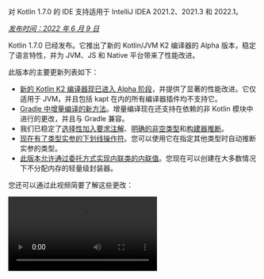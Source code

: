[//]: # (title: Kotlin 1.7.0 的新特性)

<tldr>
   <p>对 Kotlin 1.7.0 的 IDE 支持适用于 IntelliJ IDEA 2021.2、2021.3 和 2022.1。</p>
</tldr>

_[发布时间：2022 年 6 月 9 日](releases.md#release-details)_

Kotlin 1.7.0 已经发布。它推出了新的 Kotlin/JVM K2 编译器的 Alpha 版本，稳定了语言特性，并为 JVM、JS 和 Native 平台带来了性能改进。

此版本的主要更新列表如下：

* [新的 Kotlin K2 编译器现已进入 Alpha 阶段](#new-kotlin-k2-compiler-for-the-jvm-in-alpha)，并提供了显著的性能改进。它仅适用于 JVM，并且包括 kapt 在内的所有编译器插件均不支持它。
* [Gradle 中增量编译的新方法](#a-new-approach-to-incremental-compilation)。增量编译现在还支持在依赖的非 Kotlin 模块中进行的更改，并且与 Gradle 兼容。
* 我们已稳定了[选择性加入要求注解](#stable-opt-in-requirements)、[明确的非空类型](#stable-definitely-non-nullable-types)和[构建器推断](#stable-builder-inference)。
* [现在有了类型实参的下划线操作符](#underscore-operator-for-type-arguments)。您可以使用它在指定其他类型时自动推断实参的类型。
* [此版本允许通过委托方式实现内联类的内联值](#allow-implementation-by-delegation-to-an-inlined-value-of-an-inline-class)。您现在可以创建在大多数情况下不分配内存的轻量级封装器。

您还可以通过此视频简要了解这些更改：

<video src="https://www.youtube.com/v/54WEfLKtCGk" title="Kotlin 1.7.0 的新特性"/>

## 新的 Kotlin K2 编译器现已进入 Alpha 阶段

此 Kotlin 版本引入了新的 Kotlin K2 编译器的 **Alpha** 版本。新编译器旨在加速新语言特性的开发，统一 Kotlin 支持的所有平台，带来性能改进，并提供编译器扩展的 API。

我们已经发布了关于新编译器及其优势的一些详细解释：

* [通往新 Kotlin 编译器的道路](https://www.youtube.com/watch?v=iTdJJq_LyoY)
* [K2 编译器：自上而下的视图](https://www.youtube.com/watch?v=db19VFLZqJM)

需要指出的是，对于新 K2 编译器的 Alpha 版本，我们主要专注于性能改进，并且它仅适用于 JVM 项目。它不支持 Kotlin/JS、Kotlin/Native 或其他多平台项目，并且包括 [kapt](kapt.md) 在内的所有编译器插件均不适用于它。

我们的基准测试显示在内部项目上取得了卓越的成果：

| 项目       | 当前 Kotlin 编译器性能 | 新 K2 Kotlin 编译器性能 | 性能提升 |
|---------------|-------------------------|-------------------------|---------------|
| Kotlin        | 2.2 KLOC/s              | 4.8 KLOC/s              | ~ x2.2        |
| YouTrack      | 1.8 KLOC/s              | 4.2 KLOC/s              | ~ x2.3        |
| IntelliJ IDEA | 1.8 KLOC/s              | 3.9 KLOC/s              | ~ x2.2        |
| Space         | 1.2 KLOC/s              | 2.8 KLOC/s              | ~ x2.3        |

> KLOC/秒 性能数字代表编译器每秒处理的代码行数（千行）。
>
> {style="tip"}

您可以在您的 JVM 项目上查看性能提升，并将其与旧编译器的结果进行比较。要启用 Kotlin K2 编译器，请使用以下编译器选项：

```bash
-Xuse-k2
```

此外，K2 编译器[包含许多错误修复](https://youtrack.jetbrains.com/issues/KT?q=tag:%20FIR-preview-qa%20%23Resolved)。请注意，此列表中即使是 **State: Open** 的问题，实际上也已在 K2 中修复。

未来的 Kotlin 版本将改进 K2 编译器的稳定性并提供更多特性，敬请关注！

如果您遇到 Kotlin K2 编译器的任何性能问题，请将其[报告到我们的问题跟踪器](https://kotl.in/issue)。

## 语言

Kotlin 1.7.0 引入了对通过委托方式实现的支持和类型实参的新下划线操作符。它还稳定了以前版本中作为预览引入的几个语言特性：

* [通过委托方式实现内联类的内联值](#allow-implementation-by-delegation-to-an-inlined-value-of-an-inline-class)
* [类型实参的下划线操作符](#underscore-operator-for-type-arguments)
* [稳定的构建器推断](#stable-builder-inference)
* [稳定的选择性加入要求](#stable-opt-in-requirements)
* [稳定的明确的非空类型](#stable-definitely-non-nullable-types)

### 允许通过委托方式实现内联类的内联值

如果您想为值或类实例创建轻量级封装器，则必须手动实现所有接口方法。通过委托方式实现解决了这个问题，但它在 1.7.0 之前不适用于内联类。此限制已解除，因此您现在可以创建在大多数情况下不分配内存的轻量级封装器。

```kotlin
interface Bar {
    fun foo() = "foo"
}

@JvmInline
value class BarWrapper(val bar: Bar): Bar by bar

fun main() {
    val bw = BarWrapper(object: Bar {})
    println(bw.foo())
}
```

### 类型实参的下划线操作符

Kotlin 1.7.0 引入了类型实参的下划线操作符 `_`。您可以使用它在指定其他类型时自动推断类型实参：

```kotlin
abstract class SomeClass<T> {
    abstract fun execute(): T
}

class SomeImplementation : SomeClass<String>() {
    override fun execute(): String = "Test"
}

class OtherImplementation : SomeClass<Int>() {
    override fun execute(): Int = 42
}

object Runner {
    inline fun <reified S: SomeClass<T>, T> run(): T {
        return S::class.java.getDeclaredConstructor().newInstance().execute()
    }
}

fun main() {
    // T 被推断为 String，因为 SomeImplementation 派生自 SomeClass<String>
    val s = Runner.run<SomeImplementation, _>()
    assert(s == "Test")

    // T 被推断为 Int，因为 OtherImplementation 派生自 SomeClass<Int>
    val n = Runner.run<OtherImplementation, _>()
    assert(n == 42)
}
```

> 您可以在变量列表中的任何位置使用下划线操作符来推断类型实参。
>
{style="note"}

### 稳定的构建器推断

构建器推断是一种特殊的类型推断，在调用泛型构建器函数时非常有用。它有助于编译器使用其 lambda 实参内部的其他调用类型信息来推断调用的类型实参。

从 1.7.0 开始，如果常规类型推断在不指定 `-Xenable-builder-inference` 编译器选项的情况下无法获取足够关于类型的信息，则构建器推断会自动激活。该选项是[在 1.6.0 中引入的](whatsnew16.md#changes-to-builder-inference)。

[了解如何编写自定义泛型构建器](using-builders-with-builder-inference.md)。

### 稳定的选择性加入要求

[选择性加入要求](opt-in-requirements.md)现已[稳定](components-stability.md)，并且不需要额外的编译器配置。

在 1.7.0 之前，选择性加入特性本身需要实参 `-opt-in=kotlin.RequiresOptIn` 以避免警告。现在它不再需要此项；但是，您仍然可以使用编译器实参 `-opt-in` 来选择性加入其他注解，[一个模块](opt-in-requirements.md#opt-in-a-module)。

### 稳定的明确的非空类型

在 Kotlin 1.7.0 中，明确的非空类型已晋升为[稳定](components-stability.md)。它们在扩展泛型 Java 类和接口时提供了更好的互操作性。

您可以使用新语法 `T & Any` 在使用处将泛型类型形参标记为明确的非空类型。该语法形式源自[交集类型](https://en.wikipedia.org/wiki/Intersection_type)的表示法，现在限于 `&` 左侧带有可空上界的类型形参和右侧带有非空 `Any`：

```kotlin
fun <T> elvisLike(x: T, y: T & Any): T & Any = x ?: y

fun main() {
    // 正常
    elvisLike<String>("", "").length
    // 错误：'null' 不能是非空类型的值
    elvisLike<String>("", null).length

    // 正常
    elvisLike<String?>(null, "").length
    // 错误：'null' 不能是非空类型的值
    elvisLike<String?>(null, null).length
}
```

在[此 KEEP](https://github.com/Kotlin/KEEP/blob/master/proposals/definitely-non-nullable-types.md) 中了解更多关于明确的非空类型的信息。

## Kotlin/JVM

此版本为 Kotlin/JVM 编译器带来了性能改进和新的编译器选项。此外，对函数式接口构造函数的**可调用引用**已成为[稳定](components-stability.md)。请注意，从 1.7.0 开始，Kotlin/JVM 编译的默认目标版本是 `1.8`。

* [编译器性能优化](#compiler-performance-optimizations)
* [新编译器选项 -Xjdk-release](#new-compiler-option-xjdk-release)
* [稳定的对函数式接口构造函数的**可调用引用**](#stable-callable-references-to-functional-interface-constructors)
* [移除了 JVM 目标版本 1.6](#removed-jvm-target-version-1-6)

### 编译器性能优化

Kotlin 1.7.0 引入了对 Kotlin/JVM 编译器的性能改进。根据我们的基准测试，与 Kotlin 1.6.0 相比，编译时间[平均减少了 10%](https://youtrack.jetbrains.com/issue/KT-48233/Switching-to-JVM-IR-backend-increases-compilation-time-by-more-t#focus=Comments-27-6114542.0-0)。包含大量内联函数使用方式的项目，例如[使用 `kotlinx.html` 的项目](https://youtrack.jetbrains.com/issue/KT-51416/Compilation-of-kotlinx-html-DSL-should-still-be-faster)，由于字节码后处理的改进，编译速度将更快。

### 新编译器选项：-Xjdk-release

Kotlin 1.7.0 推出一个新编译器选项 `-Xjdk-release`。此选项类似于 [javac 的命令行 `--release` 选项](http://openjdk.java.net/jeps/247)。`-Xjdk-release` 选项控制目标字节码版本，并将类路径中 JDK 的 API 限制为指定的 Java 版本。例如，即使依赖项中的 JDK 版本为 9 或更高，`kotlinc -Xjdk-release=1.8` 也不允许引用 `java.lang.Module`。

> 此选项[不保证](https://youtrack.jetbrains.com/issue/KT-29974)对每个 JDK 分发版都有效。
>
{style="note"}

请将您的反馈留在[此 YouTrack 工单](https://youtrack.jetbrains.com/issue/KT-29974/Add-a-compiler-option-Xjdk-release-similar-to-javac-s-release-to)中。

### 稳定的对函数式接口构造函数的**可调用引用**

对函数式接口构造函数的[可调用引用](reflection.md#callable-references)现已[稳定](components-stability.md)。了解如何使用可调用引用从[带有构造函数函数的接口迁移](fun-interfaces.md#migration-from-an-interface-with-constructor-function-to-a-functional-interface)到函数式接口。

如果您发现任何问题，请在 [YouTrack](https://youtrack.jetbrains.com/newissue?project=kt) 中报告。

### 移除了 JVM 目标版本 1.6

Kotlin/JVM 编译的默认目标版本是 `1.8`。`1.6` 目标已移除。

请迁移到 JVM 目标 1.8 或更高版本。了解如何更新 JVM 目标版本以用于：

* [Gradle](gradle-compiler-options.md#attributes-specific-to-jvm)
* [Maven](maven.md#attributes-specific-to-jvm)
* [命令行编译器](compiler-reference.md#jvm-target-version)

## Kotlin/Native

Kotlin 1.7.0 包含对 Objective-C 和 Swift 互操作性的更改，并稳定了以前版本中引入的特性。它还为新的内存管理器带来了性能改进以及其他更新：

* [新内存管理器的性能改进](#performance-improvements-for-the-new-memory-manager)
* [与 JVM 和 JS IR 后端统一的编译器插件 ABI](#unified-compiler-plugin-abi-with-jvm-and-js-ir-backends)
* [对独立 Android 可执行文件的支持](#support-for-standalone-android-executables)
* [与 Swift async/await 的互操作：返回 Void 而非 KotlinUnit](#interop-with-swift-async-await-returning-void-instead-of-kotlinunit)
* [禁止通过 Objective-C 桥接未声明的异常](#prohibited-undeclared-exceptions-through-objective-c-bridges)
* [改进的 CocoaPods 集成](#improved-cocoapods-integration)
* [覆盖 Kotlin/Native 编译器下载 URL](#overriding-the-kotlin-native-compiler-download-url)

### 新内存管理器的性能改进

> 新的 Kotlin/Native 内存管理器处于 [Alpha](components-stability.md) 阶段。它未来可能会不兼容地更改，并需要手动迁移。我们非常感谢您在 [YouTrack](https://youtrack.jetbrains.com/issue/KT-48525) 中提供反馈。
>
{style="note"}

新内存管理器仍处于 Alpha 阶段，但它正在走向[稳定](components-stability.md)。此版本为新内存管理器带来了显著的性能改进，尤其是在垃圾回收 (GC) 方面。特别是，[在 1.6.20 中引入](whatsnew1620.md)的扫描阶段的并发实现现已默认启用。这有助于减少应用程序因 GC 暂停的时间。新的 GC 调度器在选择 GC 频率方面表现更好，尤其适用于更大的堆。

此外，我们特别优化了调试二进制文件，确保在内存管理器的实现代码中使用了适当的优化级别和链接时优化。这帮助我们在基准测试中将调试二进制文件的执行时间缩短了大约 30%。

请在您的项目中尝试使用新的内存管理器以了解其工作原理，并在 [YouTrack](https://youtrack.jetbrains.com/issue/KT-48525) 中与我们分享您的反馈。

### 与 JVM 和 JS IR 后端统一的编译器插件 ABI

从 Kotlin 1.7.0 开始，Kotlin Multiplatform Gradle 插件默认使用 Kotlin/Native 的可嵌入编译器 jar。此[特性在 1.6.0 中宣布](whatsnew16.md#unified-compiler-plugin-abi-with-jvm-and-js-ir-backends)为实验性的，现在它已[稳定](components-stability.md)并可供使用。

此改进对库作者非常方便，因为它改善了编译器插件开发体验。在此版本之前，您必须为 Kotlin/Native 提供单独的 artifact，但现在您可以为 Native 和其他受支持的平台使用相同的编译器插件 artifact。

> 此特性可能要求插件开发者为其现有插件采取迁移步骤。
>
> 了解如何在[此 YouTrack 工单](https://youtrack.jetbrains.com/issue/KT-48595)中为更新准备您的插件。
>
{style="warning"}

### 对独立 Android 可执行文件的支持

Kotlin 1.7.0 全面支持为 Android Native 目标生成标准可执行文件。它[在 1.6.20 中引入](whatsnew1620.md#support-for-standalone-android-executables)，现在已默认启用。

如果您想回滚到 Kotlin/Native 生成共享库的之前行为，请使用以下设置：

```kotlin
binaryOptions["androidProgramType"] = "nativeActivity"
```

### 与 Swift async/await 的互操作：返回 Void 而非 KotlinUnit

Kotlin `挂起`函数现在在 Swift 中返回 `Void` 类型而非 `KotlinUnit`。这是与 Swift 的 `async`/`await` 互操作性改进的结果。此特性[在 1.6.20 中引入](whatsnew1620.md#interop-with-swift-async-await-returning-void-instead-of-kotlinunit)，此版本默认启用此行为。

您不再需要使用 `kotlin.native.binary.unitSuspendFunctionObjCExport=proper` 属性来为此类函数返回正确的类型。

### 禁止通过 Objective-C 桥接未声明的异常

当您从 Swift/Objective-C 代码调用 Kotlin 代码（反之亦然），并且此代码抛出异常时，应由发生异常的代码处理，除非您明确允许通过适当的转换在语言之间转发异常（例如，使用 `@Throws` 注解）。

以前，Kotlin 还有另一种意外行为，即在某些情况下未声明的异常可能会从一种语言“泄露”到另一种语言。Kotlin 1.7.0 修复了该问题，现在此类情况会导致程序终止。

因此，例如，如果您在 Kotlin 中有一个 `{ throw Exception() }` lambda 表达式并从 Swift 调用它，在 Kotlin 1.7.0 中，一旦异常到达 Swift 代码，它就会终止。在以前的 Kotlin 版本中，此类异常可能会泄露到 Swift 代码。

`@Throws` 注解将继续像以前一样工作。

### 改进的 CocoaPods 集成

从 Kotlin 1.7.0 开始，如果您想在您的项目中集成 CocoaPods，您不再需要安装 `cocoapods-generate` 插件。

以前，您需要安装 CocoaPods 依赖项管理器和 `cocoapods-generate` 插件才能使用 CocoaPods，例如，在 Kotlin Multiplatform Mobile 项目中处理 [iOS 依赖项](https://www.jetbrains.com/help/kotlin-multiplatform-dev/multiplatform-ios-dependencies.html#with-cocoapods)。

现在设置 CocoaPods 集成更容易，并且我们解决了 `cocoapods-generate` 无法在 Ruby 3 及更高版本上安装的问题。现在支持在 Apple M1 上表现更好的最新 Ruby 版本。

了解如何设置[初始 CocoaPods 集成](https://www.jetbrains.com/help/kotlin-multiplatform-dev/multiplatform-cocoapods-overview.html#set-up-an-environment-to-work-with-cocoapods)。

### 覆盖 Kotlin/Native 编译器下载 URL

从 Kotlin 1.7.0 开始，您可以自定义 Kotlin/Native 编译器的下载 URL。当 CI 上的外部链接被禁止时，这很有用。

要覆盖默认基础 URL `https://download.jetbrains.com/kotlin/native/builds`，请使用以下 Gradle 属性：

```none
kotlin.native.distribution.baseDownloadUrl=https://example.com
```

> 下载器会将 native 版本和目标操作系统附加到此基础 URL，以确保它下载的是实际的编译器分发版。
>
{style="note"}

## Kotlin/JS

Kotlin/JS 正在获得对 [JS IR 编译器后端](js-ir-compiler.md)的进一步改进，以及其他可以改善您的开发体验的更新：

* [新 IR 后端的性能改进](#performance-improvements-for-the-new-ir-backend)
* [使用 IR 时成员名称的最小化](#minification-for-member-names-when-using-ir)
* [通过 IR 后端中的 polyfill 支持旧版浏览器](#support-for-older-browsers-via-polyfills-in-the-ir-backend)
* [从 js 表达式动态加载 JavaScript 模块](#dynamically-load-javascript-modules-from-js-expressions)
* [为 JavaScript 测试运行器指定环境变量](#specify-environment-variables-for-javascript-test-runners)

### 新 IR 后端的性能改进

此版本有一些主要更新，可以改善您的开发体验：

* Kotlin/JS 的增量编译性能已显著提高。构建 JS 项目所需时间更少。现在，在许多情况下，增量重建的速度应该大致与传统后端持平。
* Kotlin/JS 最终 bundle 需要更少的空间，因为我们显著减小了最终 artifact 的大小。对于某些大型项目，我们测量到生产 bundle 大小比传统后端减少了多达 20%。
* 接口的类型检测已数量级地改进。
* Kotlin 生成更高质量的 JS 代码

### 使用 IR 时成员名称的最小化

Kotlin/JS IR 编译器现在使用其关于 Kotlin 类和函数关系的内部信息来应用更高效的最小化，缩短函数、属性和类的名称。这缩小了最终打包的应用程序。

当您在生产模式下构建 Kotlin/JS 应用程序时，此类型的最小化会自动应用，并默认启用。要禁用成员名称最小化，请使用 `-Xir-minimized-member-names` 编译器标志：

```kotlin
kotlin {
    js(IR) {
        compilations.all {
            compileKotlinTask.kotlinOptions.freeCompilerArgs += listOf("-Xir-minimized-member-names=false")
        }
    }
}
```

### 通过 IR 后端中的 polyfill 支持旧版浏览器

Kotlin/JS 的 IR 编译器后端现在包含与传统后端相同的 polyfills。这允许使用新编译器编译的代码在不支持 Kotlin 标准库使用的所有 ES2015 方法的旧版浏览器中运行。只有项目中实际使用的 polyfills 才会被包含在最终 bundle 中，这最小化了它们对 bundle 大小的潜在影响。

此特性在使用 IR 编译器时默认启用，您无需配置它。

### 从 js 表达式动态加载 JavaScript 模块

在使用 JavaScript 模块时，大多数应用程序使用静态导入，其使用由 [JavaScript 模块集成](js-modules.md)涵盖。但是，Kotlin/JS 缺少一种机制来在您的应用程序中运行时动态加载 JavaScript 模块。

从 Kotlin 1.7.0 开始，JavaScript 的 `import` 语句在 `js` 代码块中支持，允许您在运行时动态地将包引入您的应用程序：

```kotlin
val myPackage = js("import('my-package')")
```

### 为 JavaScript 测试运行器指定环境变量

为了调整 Node.js 包解析或将外部信息传递给 Node.js 测试，您现在可以指定 JavaScript 测试运行器使用的环境变量。要定义一个环境变量，请在构建脚本的 `testTask` 代码块内部使用带有键值对的 `environment()` 函数：

```kotlin
kotlin {
    js {
        nodejs {
            testTask {
                environment("key", "value")
            }
        }
    }
}
```

## 标准库

在 Kotlin 1.7.0 中，标准库收到了一系列更改和改进。它们引入新特性，稳定实验性的特性，并统一对 Native、JS 和 JVM 的命名捕获组的支持：

* [min() 和 max() 集合函数返回非空类型](#min-and-max-collection-functions-return-as-non-nullable)
* [特定索引处的正则表达式匹配](#regular-expression-matching-at-specific-indices)
* [扩展了对以前语言和 API 版本的支持](#extended-support-for-previous-language-and-api-versions)
* [通过反射访问注解](#access-to-annotations-via-reflection)
* [稳定的深度递归函数](#stable-deep-recursive-functions)
* [基于内联类的默认时间源时间标记](#time-marks-based-on-inline-classes-for-default-time-source)
* [Java Optional 的新实验性扩展函数](#new-experimental-extension-functions-for-java-optionals)
* [JS 和 Native 中对命名捕获组的支持](#support-for-named-capturing-groups-in-js-and-native)

### min() 和 max() 集合函数返回非空类型

在 [Kotlin 1.4.0](whatsnew14.md) 中，我们将 `min()` 和 `max()` 集合函数重命名为 `minOrNull()` 和 `maxOrNull()`。这些新名称更好地反映了它们的行为——如果接收者集合为空则返回 null。它还有助于使函数的行为与 Kotlin 集合 API 中使用的命名约定保持一致。`minBy()`、`maxBy()`、`minWith()` 和 `maxWith()` 也是如此，它们都在 Kotlin 1.4.0 中获得了它们的 *OrNull() 同义词。受此更改影响的旧函数已逐步弃用。

Kotlin 1.7.0 重新引入了原始函数名称，但返回类型为非空。新的 `min()`、`max()`、`minBy()`、`maxBy()`、`minWith()` 和 `maxWith()` 函数现在严格返回集合元素或抛出异常。

```kotlin
fun main() {
    val numbers = listOf<Int>()
    println(numbers.maxOrNull()) // "null"
    println(numbers.max()) // "异常在... 集合为空。"
}
```

### 特定索引处的正则表达式匹配

[在 1.5.30 中引入](whatsnew1530.md#matching-with-regex-at-a-particular-position)的 `Regex.matchAt()` 和 `Regex.matchesAt()` 函数现已[稳定](components-stability.md)。它们提供了一种检测正则表达式在 `String` 或 `CharSequence` 中的特定位置是否具有精确匹配的方法。

`matchesAt()` 检测匹配并返回布尔结果：

```kotlin
fun main() {
    val releaseText = "Kotlin 1.7.0 is on its way!"
    // 正则表达式：一位数字，点，一位数字，点，一位或多位数字
    val versionRegex = "\\d[.]\\d[.]\\d+".toRegex()

    println(versionRegex.matchesAt(releaseText, 0)) // "false"
    println(versionRegex.matchesAt(releaseText, 7)) // "true"
}
```

`matchAt()` 如果找到匹配则返回匹配项，否则返回 `null`：

```kotlin
fun main() {
    val releaseText = "Kotlin 1.7.0 is on its way!"
    val versionRegex = "\\d[.]\\d[.]\\d+".toRegex()

    println(versionRegex.matchAt(releaseText, 0)) // "null"
    println(versionRegex.matchAt(releaseText, 7)?.value) // "1.7.0"
}
```

如果您对此 [YouTrack 工单](https://youtrack.jetbrains.com/issue/KT-34021)有任何反馈，我们将不胜感激。

### 扩展了对以前语言和 API 版本的支持

为了支持库作者开发旨在与广泛的旧 Kotlin 版本兼容的库，并应对 Kotlin 主要版本发布频率的增加，我们扩展了对以前语言和 API 版本的支持。

通过 Kotlin 1.7.0，我们支持三个而非两个以前的语言和 API 版本。这意味着 Kotlin 1.7.0 支持开发面向 Kotlin 1.4.0 及更低版本的库。有关向后兼容性的更多信息，请参阅[兼容模式](compatibility-modes.md)。

### 通过反射访问注解

[`KAnnotatedElement.findAnnotations()`](https://kotlinlang.org/api/latest/jvm/stdlib/kotlin.reflect.full/find-annotations.html) 扩展函数，[在 1.6.0 中首次引入](whatsnew16.md#repeatable-annotations-with-runtime-retention-for-1-8-jvm-target)，现已[稳定](components-stability.md)。此[反射](reflection.md)函数返回元素上给定类型的所有注解，包括单独应用的注解和重复注解。

```kotlin
@Repeatable
annotation class Tag(val name: String)

@Tag("First Tag")
@Tag("Second Tag")
fun taggedFunction() {
    println("I'm a tagged function!")
}

fun main() {
    val x = ::taggedFunction
    val foo = x as KAnnotatedElement
    println(foo.findAnnotations<Tag>()) // [@Tag(name=First Tag), @Tag(name=Second Tag)]
}
```

### 稳定的深度递归函数

深度递归函数自 [Kotlin 1.4.0](https://blog.jetbrains.com/kotlin/2020/07/kotlin-1-4-rc-debugging-coroutines/#Defining_deep_recursive_functions_using_coroutines) 以来一直作为实验性特性提供，它们现在在 Kotlin 1.7.0 中已[稳定](components-stability.md)。使用 `DeepRecursiveFunction`，您可以定义一个将其堆栈保存在堆上而不是使用实际调用栈的函数。这允许您运行非常深的递归计算。要调用深度递归函数，请 `invoke` 它。

在此示例中，深度递归函数用于递归地计算二叉树的深度。即使此示例函数递归调用自身 100,000 次，也不会抛出 `StackOverflowError`：

```kotlin
class Tree(val left: Tree?, val right: Tree?)

val calculateDepth = DeepRecursiveFunction<Tree?, Int> { t ->
    if (t == null) 0 else maxOf(
        callRecursive(t.left),
        callRecursive(t.right)
    ) + 1
}

fun main() {
    // 生成一个深度为 100_000 的树
    val deepTree = generateSequence(Tree(null, null)) { prev ->
        Tree(prev, null)
    }.take(100_000).last()

    println(calculateDepth(deepTree)) // 100000
}
```

考虑在代码中使用深度递归函数，当您的递归深度超过 1000 次调用时。

### 基于内联类的默认时间源时间标记

Kotlin 1.7.0 通过将 `TimeSource.Monotonic` 返回的时间标记更改为内联值类，改进了时间测量功能 的性能。这意味着调用 `markNow()`、`elapsedNow()`、`measureTime()` 和 `measureTimedValue()` 等函数不会为其 `TimeMark` 实例分配封装器类。特别是在测量热路径中的一段代码时，这有助于最小化测量对性能的影响：

```kotlin
@OptIn(ExperimentalTime::class)
fun main() {
    val mark = TimeSource.Monotonic.markNow() // 返回的 `TimeMark` 是内联类
    val elapsedDuration = mark.elapsedNow()
}
```

> 仅当获取 `TimeMark` 的时间源静态已知为 `TimeSource.Monotonic` 时，此优化才可用。
>
{style="note"}

### Java Optional 的新实验性扩展函数

Kotlin 1.7.0 带来了新的便利函数，简化了 Java 中 `Optional` 类的工作。这些新函数可用于在 JVM 上解包和转换 Optional 对象，并有助于使 Java API 的使用更简洁。

`getOrNull()`、`getOrDefault()` 和 `getOrElse()` 扩展函数允许您在 `Optional` 存在时获取其值。否则，您将分别获得 `null`、默认值或由函数返回的值：

```kotlin
val presentOptional = Optional.of("I'm here!")

println(presentOptional.getOrNull())
// "我在这里！"

val absentOptional = Optional.empty<String>()

println(absentOptional.getOrNull())
// null
println(absentOptional.getOrDefault("Nobody here!"))
// "这里没人！"
println(absentOptional.getOrElse {
    println("Optional 不存在！")
    "默认值！"
})
// "Optional 不存在！"
// "默认值！"
```

`toList()`、`toSet()` 和 `asSequence()` 扩展函数将存在的 `Optional` 值转换为 list、set 或 sequence，否则返回空集合。`toCollection()` 扩展函数将 `Optional` 值附加到已存在的目的地集合：

```kotlin
val presentOptional = Optional.of("I'm here!")
val absentOptional = Optional.empty<String>()
println(presentOptional.toList() + "," + absentOptional.toList())
// ["我在这里！"], []
println(presentOptional.toSet() + "," + absentOptional.toSet())
// ["我在这里！"], []
val myCollection = mutableListOf<String>()
absentOptional.toCollection(myCollection)
println(myCollection)
// []
presentOptional.toCollection(myCollection)
println(myCollection)
// ["我在这里！"]
val list = listOf(presentOptional, absentOptional).flatMap { it.asSequence() }
println(list)
// ["我在这里！"]
```

这些扩展函数作为实验性特性在 Kotlin 1.7.0 中引入。您可以在[此 KEEP](https://github.com/Kotlin/KEEP/pull/291) 中了解更多关于 `Optional` 扩展的信息。一如既往，我们欢迎您在 [Kotlin 问题跟踪器](https://kotl.in/issue)中提供反馈。

### JS 和 Native 中对命名捕获组的支持

从 Kotlin 1.7.0 开始，命名捕获组不仅在 JVM 上支持，也在 JS 和 Native 平台上支持。

要为捕获组命名，请在正则表达式中使用 (`?<name>group`) 语法。要获取组匹配的文本，请调用新引入的 [`MatchGroupCollection.get()`](https://kotlinlang.org/api/latest/jvm/stdlib/kotlin.text/get.html) 函数并传递组名。

#### 按名称检索匹配组值

考虑此匹配城市坐标的示例。要获取正则表达式匹配的组的集合，请使用 [`groups`](https://kotlinlang.org/api/latest/jvm/stdlib/kotlin.text/-match-result/groups.html)。比较通过其编号（索引）和通过其名称使用 `value` 获取组内容：

```kotlin
fun main() {
    val regex = "\\b(?<city>[A-Za-z\\s]+),\\s(?<state>[A-Z]{2}):\\s(?<areaCode>[0-9]{3})\\b".toRegex()
    val input = "Coordinates: Austin, TX: 123"
    val match = regex.find(input)!!
    println(match.groups["city"]?.value) // "Austin" — 按名称
    println(match.groups[2]?.value) // "TX" — 按编号
}
```

#### 命名反向引用

您现在还可以在反向引用组时使用组名。反向引用匹配之前由捕获组匹配的相同文本。为此，请在正则表达式中使用 `\k<name>` 语法：

```kotlin
fun backRef() {
    val regex = "(?<title>\\w+), yes \\k<title>".toRegex()
    val match = regex.find("Do you copy? Sir, yes Sir!")!!
    println(match.value) // "Sir, yes Sir"
    println(match.groups["title"]?.value) // "Sir"
}
```

#### 替换表达式中的命名组

命名组引用可以与替换表达式一起使用。考虑 [`replace()`](https://kotlinlang.org/api/latest/jvm/stdlib/kotlin.text/-regex/replace.html) 函数，它用替换表达式替换输入中指定正则表达式的所有出现项，以及 [`replaceFirst()`](https://kotlinlang.org/api/latest/jvm/stdlib/kotlin.text/-regex/replace-first.html) 函数，它只交换第一个匹配项。

替换字符串中 `${name}` 的出现项将被替换为与具有指定名称的捕获组对应的子序列。您可以比较组引用中按名称和索引进行的替换：

```kotlin
fun dateReplace() {
    val dateRegex = Regex("(?<dd>\\d{2})-(?<mm>\\d{2})-(?<yyyy>\\d{4})")
    val input = "Date of birth: 27-04-2022"
    println(dateRegex.replace(input, "\${yyyy}-\${mm}-\${dd}")) // "出生日期：2022-04-27" — 按名称
    println(dateRegex.replace(input, "\$3-\$2-\$1")) // "出生日期：2022-04-27" — 按编号
}
```

## Gradle

此版本引入了新的构建报告、对 Gradle 插件变体的支持、kapt 中的新统计数据等等：

* [增量编译的新方法](#a-new-approach-to-incremental-compilation)
* [用于跟踪编译器性能的新构建报告](#build-reports-for-kotlin-compiler-tasks)
* [Gradle 和 Android Gradle 插件最低支持版本的更改](#bumping-minimum-supported-versions)
* [对 Gradle 插件变体的支持](#support-for-gradle-plugin-variants)
* [Kotlin Gradle 插件 API 的更新](#updates-in-the-kotlin-gradle-plugin-api)
* [sam-with-receiver 插件通过插件 API 可用](#the-sam-with-receiver-plugin-is-available-via-the-plugins-api)
* [编译任务的更改](#changes-in-compile-tasks)
* [kapt 中每个注解处理器生成文件的新统计数据](#statistics-of-generated-files-by-each-annotation-processor-in-kapt)
* [kotlin.compiler.execution.strategy 系统属性的弃用](#deprecation-of-the-kotlin-compiler-execution-strategy-system-property)
* [移除了已弃用的选项、方法和插件](#removal-of-deprecated-options-methods-and-plugins)

### 增量编译的新方法

> 增量编译的新方法是[实验性的](components-stability.md)。它可能随时被取消或更改。需要选择性加入（详见下文）。我们鼓励您仅将其用于评估目的，并且我们非常感谢您在 [YouTrack](https://youtrack.jetbrains.com/issues/KT) 中提供反馈。
>
{style="warning"}

在 Kotlin 1.7.0 中，我们重新设计了跨模块更改的增量编译。现在增量编译还支持在依赖的非 Kotlin 模块中进行的更改，并且与 [Gradle 构建缓存](https://docs.gradle.org/current/userguide/build_cache.html)兼容。对编译避免的支持也已改进。

我们预计，如果您使用构建缓存或频繁在非 Kotlin Gradle 模块中进行更改，您将看到新方法的最显著优势。我们对 `kotlin-gradle-plugin` 模块上的 Kotlin 项目进行的测试显示，缓存命中后更改的改进超过 80%。

要尝试这种新方法，请在您的 `gradle.properties` 中设置以下选项：

```none
kotlin.incremental.useClasspathSnapshot=true
```

> 增量编译的新方法目前仅适用于 Gradle 构建系统中的 JVM 后端。
>
{style="note"}

[在此博客文章](https://blog.jetbrains.com/kotlin/2022/07/a-new-approach-to-incremental-compilation-in-kotlin/)中了解增量编译新方法的底层实现细节。

我们的计划是稳定这项技术，并增加对其他后端（例如 JS）和构建系统的支持。如果您在此编译方案中遇到任何问题或异常行为，我们将不胜感激您在 [YouTrack](https://youtrack.jetbrains.com/issues/KT) 中报告。谢谢！

Kotlin 团队非常感谢 [Ivan Gavrilovic](https://github.com/gavra0)、[Hung Nguyen](https://github.com/hungvietnguyen)、[Cédric Champeau](https://github.com/melix) 以及其他外部贡献者的帮助。

### 用于跟踪编译器性能的新构建报告

> Kotlin 构建报告是[实验性的](components-stability.md)。它们可能随时被取消或更改。需要选择性加入（详见下文）。仅将其用于评估目的。我们感谢您在 [YouTrack](https://youtrack.jetbrains.com/issues/KT) 中提供有关它们的反馈。
>
{style="warning"}

Kotlin 1.7.0 引入了构建报告，有助于跟踪编译器性能。报告包含不同编译阶段的持续时间以及编译无法增量的原因。

当您想调查编译器任务的问题时，构建报告会派上用场，例如：

* 当 Gradle 构建花费太多时间并且您想了解性能不佳的根本原因时。
* 当同一项目的编译时间不同，有时只需几秒，有时则需要几分钟时。

要启用构建报告，请在 `gradle.properties` 中声明构建报告输出的保存位置：

```none
kotlin.build.report.output=file
```

以下值（及其组合）可用：

* `file` 将构建报告保存到本地文件。
* `build_scan` 将构建报告保存到[构建扫描](https://scans.gradle.com/)的 `custom values` 部分。

  > Gradle Enterprise 插件限制了自定义值的数量及其长度。在大型项目中，某些值可能会丢失。
  >
  {style="note"}

* `http` 使用 HTTP(S) 发布构建报告。POST 方法以 JSON 格式发送指标。数据可能因版本而异。您可以在 [Kotlin 版本库](https://github.com/JetBrains/kotlin/blob/master/libraries/tools/kotlin-gradle-plugin/src/common/kotlin/org/jetbrains/kotlin/gradle/report/data/GradleCompileStatisticsData.kt)中查看发送数据的当前版本。

有两种常见情况，通过分析长时间运行编译的构建报告可以帮助您解决：

* 构建不是增量的。分析原因并修复底层问题。
* 构建是增量的，但花费太多时间。尝试重新组织源文件 — 拆分大文件，将独立类保存在不同文件中，重构大型类，在不同文件中声明顶层函数等等。

[在此博客文章](https://blog.jetbrains.com/kotlin/2022/06/introducing-kotlin-build-reports/)中了解更多关于新构建报告的信息。

欢迎您在您的基础设施中尝试使用构建报告。如果您有任何反馈、遇到任何问题或希望提出改进建议，请随时在我们的[问题跟踪器](https://youtrack.jetbrains.com/newIssue)中报告。谢谢！

### Gradle 和 Android Gradle 插件最低支持版本的更改

从 Kotlin 1.7.0 开始，最低支持的 Gradle 版本是 6.7.1。我们[不得不提高版本](https://youtrack.jetbrains.com/issue/KT-49733/Bump-minimal-supported-Gradle-version-to-6-7-1)以支持 [Gradle 插件变体](#support-for-gradle-plugin-variants)和新的 Gradle API。在未来，由于 Gradle 插件变体特性，我们不必经常提高最低支持版本。

此外，最低支持的 Android Gradle 插件版本现在是 3.6.4。

### 对 Gradle 插件变体的支持

Gradle 7.0 为 Gradle 插件作者引入了一项新特性 — [带有变体的插件](https://docs.gradle.org/7.0/userguide/implementing_gradle_plugins.html#plugin-with-variants)。此特性使添加对新 Gradle 特性的支持变得更容易，同时保持对 Gradle 7.1 以下版本的兼容性。了解更多关于 [Gradle 中变体选择](https://docs.gradle.org/current/userguide/variant_model.html)的信息。

通过 Gradle 插件变体，我们可以针对不同的 Gradle 版本发布不同的 Kotlin Gradle 插件变体。目标是在 `main` 变体中支持基础 Kotlin 编译，该变体对应于最旧的受支持 Gradle 版本。每个变体都将包含相应版本中 Gradle 特性的实现。最新的变体将支持最广泛的 Gradle 特性集。通过这种方法，我们可以扩展对旧版 Gradle 的支持，但功能有限。

目前，Kotlin Gradle 插件只有两种变体：

* `main` 适用于 Gradle 6.7.1–6.9.3 版本
* `gradle70` 适用于 Gradle 7.0 及更高版本

在未来的 Kotlin 版本中，我们可能会添加更多。

要检查您的构建使用了哪个变体，请启用 [`--info` 日志级别](https://docs.gradle.org/current/userguide/logging.html#sec:choosing_a_log_level)并在输出中查找以 `Using Kotlin Gradle plugin` 开头的字符串，例如 `Using Kotlin Gradle plugin main variant`。

> 以下是 Gradle 中变体选择的一些已知问题的解决方法：
> * [pluginManagement 中的 ResolutionStrategy 对多变体插件不起作用](https://github.com/gradle/gradle/issues/20545)
> * [当插件作为 `buildSrc` 公共依赖项添加时，插件变体会被忽略](https://github.com/gradle/gradle/issues/20847)
>
{style="note"}

请在[此 YouTrack 工单](https://youtrack.jetbrains.com/issue/KT-49227/Support-Gradle-plugins-variants)中留下您的反馈。

### Kotlin Gradle 插件 API 的更新

Kotlin Gradle 插件 API artifact 收到了一些改进：

* Kotlin/JVM 和 Kotlin/kapt 任务有了新的接口，支持用户可配置的输入。
* 有一个新的 `KotlinBasePlugin` 接口，所有 Kotlin 插件都继承自它。当您想在应用任何 Kotlin Gradle 插件（JVM、JS、Multiplatform、Native 和其他平台）时触发一些配置操作时，请使用此接口：

  ```kotlin
  project.plugins.withType<org.jetbrains.kotlin.gradle.plugin.KotlinBasePlugin>() {
      // Configure your action here
  }
  ```
  您可以在[此 YouTrack 工单](https://youtrack.jetbrains.com/issue/KT-48008/Consider-offering-a-KotlinBasePlugin)中留下关于 `KotlinBasePlugin` 的反馈。

* 我们为 Android Gradle 插件奠定了基础，使其能够在自身内部配置 Kotlin 编译，这意味着您将不再需要将 Kotlin Android Gradle 插件添加到您的构建中。关注 [Android Gradle 插件发布公告](https://developer.android.com/studio/releases/gradle-plugin)以了解新增的支持并试用它！

### sam-with-receiver 插件通过插件 API 可用

[sam-with-receiver 编译器插件](sam-with-receiver-plugin.md)现在可以通过 [Gradle 插件 DSL](https://docs.gradle.org/current/userguide/plugins.html#sec:plugins_block) 使用：

```kotlin
plugins {
    id("org.jetbrains.kotlin.plugin.sam.with.receiver") version "$kotlin_version"
}
```

### 编译任务的更改

编译任务在此版本中收到了许多更改：

* Kotlin 编译任务不再继承 Gradle `AbstractCompile` 任务。它们仅继承 `DefaultTask`。
* `AbstractCompile` 任务具有 `sourceCompatibility` 和 `targetCompatibility` 输入。由于 `AbstractCompile` 任务不再继承，这些输入在 Kotlin 用户脚本中不再可用。
* `SourceTask.stableSources` 输入不再可用，您应该使用 `sources` 输入。`setSource(...)` 方法仍然可用。
* 所有编译任务现在都使用 `libraries` 输入来获取编译所需的库列表。`KotlinCompile` 任务仍然具有已弃用的 Kotlin 属性 `classpath`，该属性将在未来的版本中移除。
* 编译任务仍然实现 `PatternFilterable` 接口，该接口允许过滤 Kotlin 源。`sourceFilesExtensions` 输入已移除，转而使用 `PatternFilterable` 方法。
* 已弃用的 `Gradle destinationDir: File` 输出已替换为 `destinationDirectory: DirectoryProperty` 输出。
* Kotlin/Native `AbstractNativeCompile` 任务现在继承 `AbstractKotlinCompileTool` 基类。这是将 Kotlin/Native 构建工具集成到所有其他工具中的第一步。

请在[此 YouTrack 工单](https://youtrack.jetbrains.com/issue/KT-32805)中留下您的反馈。

### kapt 中每个注解处理器生成文件的新统计数据

`kotlin-kapt` Gradle 插件已经[报告了每个处理器的性能统计数据](https://github.com/JetBrains/kotlin/pull/4280)。从 Kotlin 1.7.0 开始，它还可以报告每个注解处理器生成文件数量的统计数据。

这对于跟踪构建中是否存在未使用的注解处理器很有用。您可以使用生成的报告查找触发不必要注解处理器的模块，并更新模块以防止这种情况。

通过两个步骤启用统计：

* 在您的 `build.gradle.kts` 中将 `showProcessorStats` 标志设置为 `true`：

  ```kotlin
  kapt {
      showProcessorStats = true
  }
  ```

* 在您的 `gradle.properties` 中将 `kapt.verbose` Gradle 属性设置为 `true`：
  
  ```none
  kapt.verbose=true
  ```

> 您还可以通过[命令行选项 `verbose`](kapt.md#use-in-cli) 启用详细输出。
>
{style="note"}

统计信息将以 `info` 级别显示在日志中。您将看到 `Annotation processor stats:` 行，后面是关于每个注解处理器执行时间的统计信息。在这些行之后，将是 `Generated files report:` 行，后面是关于每个注解处理器生成文件数量的统计信息。例如：

```text
[INFO] Annotation processor stats:
[INFO] org.mapstruct.ap.MappingProcessor: total: 290 ms, init: 1 ms, 3 round(s): 289 ms, 0 ms, 0 ms
[INFO] Generated files report:
[INFO] org.mapstruct.ap.MappingProcessor: total sources: 2, sources per round: 2, 0, 0
```

请在[此 YouTrack 工单](https://youtrack.jetbrains.com/issue/KT-51132/KAPT-Support-reporting-the-number-of-generated-files-by-each-ann)中留下您的反馈。

### kotlin.compiler.execution.strategy 系统属性的弃用

Kotlin 1.6.20 引入了[用于定义 Kotlin 编译器执行策略的新属性](whatsnew1620.md#properties-for-defining-kotlin-compiler-execution-strategy)。在 Kotlin 1.7.0 中，旧系统属性 `kotlin.compiler.execution.strategy` 的弃用周期已经开始，转而使用新属性。

当使用 `kotlin.compiler.execution.strategy` 系统属性时，您将收到警告。此属性将在未来的版本中删除。为了保留旧行为，请将系统属性替换为同名的 Gradle 属性。例如，您可以在 `gradle.properties` 中执行此操作：

```none
kotlin.compiler.execution.strategy=out-of-process
```

您还可以使用编译任务属性 `compilerExecutionStrategy`。在 [Gradle 页面](gradle-compilation-and-caches.md#defining-kotlin-compiler-execution-strategy)上了解更多信息。

### 移除了已弃用的选项、方法和插件

#### 移除了 useExperimentalAnnotation 方法

在 Kotlin 1.7.0 中，我们完成了 `useExperimentalAnnotation` Gradle 方法的弃用周期。改用 `optIn()` 来选择性加入在模块中使用 API。

例如，如果您的 Gradle 模块是多平台的：

```kotlin
sourceSets {
    all {
        languageSettings.optIn("org.mylibrary.OptInAnnotation")
    }
}
```

了解更多关于 Kotlin 中的[选择性加入要求](opt-in-requirements.md)的信息。

#### 移除了已弃用的编译器选项

我们已完成了几个编译器选项的弃用周期：

* `kotlinOptions.jdkHome` 编译器选项在 1.5.30 中弃用，并已在当前版本中移除。如果 Gradle 构建包含此选项，现在会失败。我们鼓励您使用自 Kotlin 1.5.30 以来一直支持的 [Java toolchains](whatsnew1530.md#support-for-java-toolchains)。
* 已弃用的 `noStdlib` 编译器选项也已移除。Gradle 插件使用 `kotlin.stdlib.default.dependency=true` 属性来控制 Kotlin 标准库是否存在。

> 编译器实参 `-jdkHome` 和 `-no-stdlib` 仍然可用。
>
{style="note"}

#### 移除了已弃用的插件

在 Kotlin 1.4.0 中，`kotlin2js` 和 `kotlin-dce-plugin` 插件已弃用，并在此版本中移除。而不是 `kotlin2js`，请使用新的 `org.jetbrains.kotlin.js` 插件。无用代码消除 (DCE) 在 Kotlin/JS Gradle 插件正确配置时工作。

在 Kotlin 1.6.0 中，我们将 `KotlinGradleSubplugin` 类的弃用级别更改为 `ERROR`。使用此类的开发者用于编写编译器插件。在此版本中，[此类已移除](https://youtrack.jetbrains.com/issue/KT-48831/)。改用 `KotlinCompilerPluginSupportPlugin` 类。

> 最佳实践是在您的整个项目中统一使用 1.7.0 及更高版本的 Kotlin 插件。
>
{style="tip"}

#### 移除了已弃用的协程 DSL 选项和属性

我们移除了已弃用的 `kotlin.experimental.coroutines` Gradle DSL 选项和 `gradle.properties` 中使用的 `kotlin.coroutines` 属性。现在您只需使用_[挂起函数](coroutines-basics.md#extract-function-refactoring)_或[添加 `kotlinx.coroutines` 依赖项](gradle-configure-project.md#set-a-dependency-on-a-kotlinx-library)到您的构建脚本。

在[协程指南](coroutines-guide.md)中了解更多关于协程的信息。

#### 移除了工具链扩展方法中的类型转换

在 Kotlin 1.7.0 之前，当使用 Kotlin DSL 配置 Gradle 工具链时，您必须将类型转换成 `JavaToolchainSpec` 类：

```kotlin
kotlin {
    jvmToolchain {
        (this as JavaToolchainSpec).languageVersion.set(JavaLanguageVersion.of(<MAJOR_JDK_VERSION>)
    }
}
```

现在，您可以省略 `(this as JavaToolchainSpec)` 部分：

```kotlin
kotlin {
    jvmToolchain {
        languageVersion.set(JavaLanguageVersion.of(<MAJOR_JDK_VERSION>)
    }
}
```

## 迁移到 Kotlin 1.7.0

### 安装 Kotlin 1.7.0

IntelliJ IDEA 2022.1 和 Android Studio Chipmunk (212) 会自动建议将 Kotlin 插件更新到 1.7.0。

> 对于 IntelliJ IDEA 2022.2、Android Studio Dolphin (213) 或 Android Studio Electric Eel (221)，Kotlin 插件 1.7.0 将随即将发布的 IntelliJ IDEA 和 Android Studio 更新一起提供。
> 
{style="note"}

新的命令行编译器可在 [GitHub 发布页面](https://github.com/JetBrains/kotlin/releases/tag/v1.7.0)下载。

### 迁移现有项目或启动新项目（使用 Kotlin 1.7.0）

* 要将现有项目迁移到 Kotlin 1.7.0，请将 Kotlin 版本更改为 `1.7.0` 并重新导入您的 Gradle 或 Maven 项目。[了解如何更新到 Kotlin 1.7.0](releases.md#update-to-a-new-kotlin-version)。

* 要使用 Kotlin 1.7.0 启动一个新项目，请更新 Kotlin 插件并从 **File** | **New** | **Project** 运行 Project Wizard。

### Kotlin 1.7.0 兼容性指南

Kotlin 1.7.0 是一个[特性发布](kotlin-evolution-principles.md#language-and-tooling-releases)，因此可能会带来与您为早期版本语言编写的代码不兼容的更改。在 [Kotlin 1.7.0 兼容性指南](compatibility-guide-17.md)中查找此类更改的详细列表。